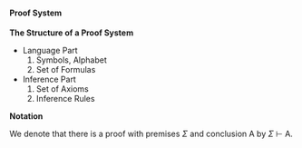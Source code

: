 #### Proof System

**The Structure of a Proof System**

- Language Part
  1. Symbols, Alphabet
  2. Set of Formulas
- Inference Part
  1. Set of Axioms
  2. Inference Rules

**Notation**

We denote that there is a proof with premises $\Sigma$ and conclusion A by $\Sigma$  $\vdash$ A.
